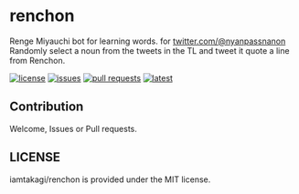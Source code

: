 # renchon
Renge Miyauchi bot for learning words. for [twitter.com/@nyanpassnanon](https://twitter.com/nyanpassnanon)\
Randomly select a noun from the tweets in the TL and tweet it quote a line from Renchon.

[![license](https://img.shields.io/github/license/nonnon-project/renchon)](https://github.com/nonnon-project/renchon/blob/master/LICENSE)
[![issues](https://img.shields.io/github/issues/nonnon-project/renchon)](https://github.com/nonnon-project/renchon/issues)
[![pull requests](https://img.shields.io/github/issues-pr/nonnon-project/renchon)](https://github.com/nonnon-project/renchon/pulls)
[![latest](https://github.com/nonnon-project/renchon/actions/workflows/latest.yml/badge.svg)](https://github.com/nonnon-project/renchon/actions/workflows/latest.yml)

## Contribution
Welcome, Issues or Pull requests.

## LICENSE
iamtakagi/renchon is provided under the MIT license.
